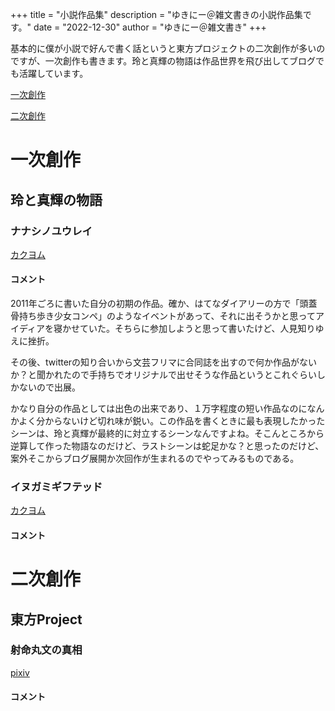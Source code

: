 +++
title = "小説作品集"
description = "ゆきにー＠雑文書きの小説作品集です。"
date = "2022-12-30"
author = "ゆきにー＠雑文書き"
+++

基本的に僕が小説で好んで書く話というと東方プロジェクトの二次創作が多いのですが、一次創作も書きます。玲と真輝の物語は作品世界を飛び出してブログでも活躍しています。


[一次創作](#一次創作)

[二次創作](#二次創作)

# 一次創作

## 玲と真輝の物語

### ナナシノユウレイ

[カクヨム](https://kakuyomu.jp/works/1177354054903653476)

#### コメント

2011年ごろに書いた自分の初期の作品。確か、はてなダイアリーの方で「頭蓋骨持ち歩き少女コンペ」のようなイベントがあって、それに出そうかと思ってアイディアを寝かせていた。そちらに参加しようと思って書いたけど、人見知りゆえに挫折。

その後、twitterの知り合いから文芸フリマに合同誌を出すので何か作品がないか？と聞かれたので手持ちでオリジナルで出せそうな作品というとこれぐらいしかないので出展。

かなり自分の作品としては出色の出来であり、１万字程度の短い作品なのになんかよく分からないけど切れ味が鋭い。この作品を書くときに最も表現したかったシーンは、玲と真輝が最終的に対立するシーンなんですよね。そこんところから逆算して作った物語なのだけど、ラストシーンは蛇足かな？と思ったのだけど、案外そこからブログ展開か次回作が生まれるのでやってみるものである。

### イヌガミギフテッド

[カクヨム](https://kakuyomu.jp/works/16817139558097982911)

#### コメント

# 二次創作

## 東方Project

### 射命丸文の真相

[pixiv](https://www.pixiv.net/novel/show.php?id=11654871)

#### コメント